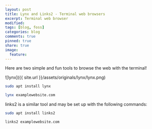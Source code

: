 ```yaml
---
layout: post
title: Lynx and Links2 - Terminal web browsers
excerpt: Terminal web browser
modified:
tags: [blog, foss]
categories: blog
comments: true
pinned: true
share: true
image:
  feature:
---
```


Here are two simple and fun tools to browse the web with the terminal!

![lynx]({{ site.url }}/assets/originals/lynx/lynx.png)

```bash
sudo apt install lynx
```

```bash
lynx examplewebsite.com
```

links2 is a similar tool and may be set up with the following commands:

```bash
sudo apt install links2
```

```bash
links2 examplewebsite.com
```

